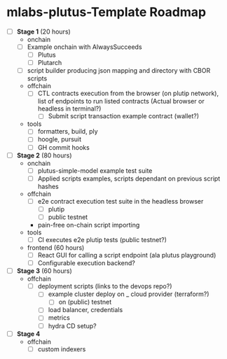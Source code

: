 # mlabs-plutus-Template Roadmap

- [ ] **Stage 1** (20 hours)
  - onchain
  - [ ] Example onchain with AlwaysSucceeds
    - [ ] Plutus
    - [ ] Plutarch
  - [ ] script builder producing json mapping and directory with CBOR scripts
  - offchain
    - [ ] CTL contracts execution from the browser (on plutip network),
      list of endpoints to run listed contracts
      (Actual browser or headless in terminal?)
      - [ ] Submit script transaction example contract (wallet?)
  - tools
    - [ ] formatters, build, ply
    - [ ] hoogle, pursuit
    - [ ] GH commit hooks
- [ ] **Stage 2** (80 hours)
  - onchain
    - [ ] plutus-simple-model example test suite
    - [ ] Applied scripts examples, scripts dependant on previous script hashes
  - offchain
    - [ ] e2e contract execution test suite in the headless browser
      - [ ] plutip
      - [ ] public testnet
    - pain-free on-chain script importing
  - tools 
    - [ ] CI executes e2e plutip tests (public testnet?)
  - frontend (60 hours)
    - [ ] React GUI for calling a script endpoint (ala plutus playground)
    - [ ] Configurable execution backend?
- [ ] **Stage 3** (60 hours)
  - offchain
    - [ ] deployment scripts (links to the devops repo?)
      - [ ] example cluster deploy on _ cloud provider (terraform?)
        - [ ] on (public) testnet
      - [ ] load balancer, credentials
      - [ ] metrics
      - [ ] hydra CD setup?
- [ ] **Stage 4**
  - offchain
    - [ ] custom indexers